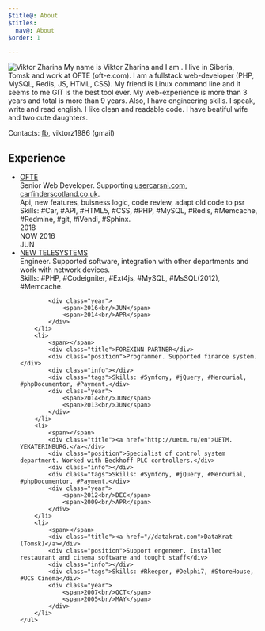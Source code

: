 ```yaml
---
$title@: About
$titles:
  nav@: About
$order: 1

---
```

<img src="/static/images/viktorzharina.jpg" alt="Viktor Zharina" class="about-photo" />
My name is Viktor Zharina and I am <script type="text/javascript">var b = new Date('1986-12-28'); var t = Date.now() - b.getTime(); var a = new Date(t); document.write(Math.abs(a.getUTCFullYear() - 1970));
</script>. I live in Siberia, Tomsk and work at OFTE (oft-e.com).
I am a fullstack web-developer (PHP, MySQL, Redis, JS, HTML, CSS).
My friend is Linux command line and it seems to me GIT is the best tool ever.
My web-experience is more than 3 years and total is more than 9 years.
Also, I have engineering skills. I speak, write and read english. I like clean and readable code. I have beatiful wife and two cute daughters.

Contacts: [fb](https://www.facebook.com/viktor.zharina), viktorz1986 (gmail)

## Experience

<div class="timeline">
    <ul>
        <li>
            <span></span>
            <div class="title"><a href="//oft-e.com">OFTE</a></div>
            <div class="position">Senior Web Developer. Supporting <a href="//usercarsni.com">usercarsni.com</a>, <a href="//carfinderscotland.co.uk">carfinderscotland.co.uk</a>.</div>
            <div class="info">Api, new features, buisness logic, code review, adapt old code to psr</div>
            <div class="tags">Skills: #Car, #API, #HTML5, #CSS, #PHP, #MySQL, #Redis, #Memcache, #Redmine, #git, #iVendi, #Sphinx.</div>
            <div class="year">
                <span>2018<br/>NOW</span>
                <span>2016<br/>JUN</span>
            </div>
        </li>
        <li>
            <span></span>
            <div class="title"><a href="//nts.su">NEW TELESYSTEMS</a></div>
            <div class="position">Engineer. Supported software, integration with other departments and work with network devices.</div>
            <div class="info"></div>
            <div class="tags">Skills: #PHP, #Codeigniter, #Ext4js, #MySQL, #MsSQL(2012), #Memcache.</div>

            <div class="year">
                <span>2016<br/>JUN</span>
                <span>2014<br/>APR</span>
            </div>
        </li>
        <li>
            <span></span>
            <div class="title">FOREXINN PARTNER</div>
            <div class="position">Programmer. Supported finance system.</div>
            <div class="info"></div>
            <div class="tags">Skills: #Symfony, #jQuery, #Mercurial, #phpDocumentor, #Payment.</div>
            <div class="year">
                <span>2014<br/>JUN</span>
                <span>2013<br/>JUN</span>
            </div>
        </li>
        <li>
            <span></span>
            <div class="title"><a href="http://uetm.ru/en">UETM. YEKATERINBURG.</a></div>
            <div class="position">Specialist of control system department. Worked with Beckhoff PLC controllers.</div>
            <div class="info"></div>
            <div class="tags">Skills: #Symfony, #jQuery, #Mercurial, #phpDocumentor, #Payment.</div>
            <div class="year">
                <span>2012<br/>DEC</span>
                <span>2009<br/>APR</span>
            </div>
        </li>
        <li>
            <span></span>
            <div class="title"><a href="//datakrat.com">DataKrat (Tomsk)</a></div>
            <div class="position">Support engeneer. Installed restaurant and cinema software and tought staff</div>
            <div class="info"></div>
            <div class="tags">Skills: #Rkeeper, #Delphi7, #StoreHouse, #UCS Cinema</div>
            <div class="year">
                <span>2007<br/>OCT</span>
                <span>2005<br/>MAY</span>
            </div>
        </li>
    </ul>
</div>
